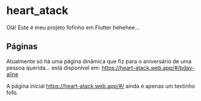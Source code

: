 # heart_atack

Olá! Este é meu projeto fofinho em Flutter hehehee...

## Páginas
Atualmente só há uma página dinâmica que fiz para o aniversário de uma pessoa querida...
está disponível em: https://heart-atack.web.app/#/bday-aline

A página inicial https://heart-atack.web.app/#/ ainda é apenas um textinho fofo.
